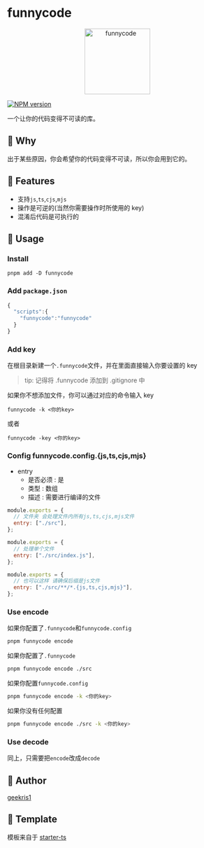 # funnycode

<p align="center">
<img height="150" src="https://user-images.githubusercontent.com/35247521/184304011-6159b7bd-1b26-4e7c-8f94-1354378503ca.png" alt="funnycode">
</p>



[![NPM version](https://img.shields.io/npm/v/funnycode?color=3fb883)](https://www.npmjs.com/package/funnycode)

一个让你的代码变得不可读的库。

## 🤔️ Why

出于某些原因，你会希望你的代码变得不可读，所以你会用到它的。

## 🚀 Features

- 支持`js`,`ts`,`cjs`,`mjs`
- 操作是可逆的(当然你需要操作时所使用的 key)
- 混淆后代码是可执行的

## 🔧 Usage

### Install

```ball
pnpm add -D funnycode
```

### Add `package.json`

```javascript
{
  "scripts":{
   	"funnycode":"funnycode"
  }
}
```

### Add key

在根目录新建一个`.funnycode`文件，并在里面直接输入你要设置的 key

> tip: 记得将 .funnycode 添加到 .gitignore 中

如果你不想添加文件，你可以通过对应的命令输入 key

```
funnycode -k <你的key>
```

或者

```
funnycode -key <你的key>
```

### Config funnycode.config.{js,ts,cjs,mjs}

- entry
  - 是否必须 : 是
  - 类型 : 数组
  - 描述 : 需要进行编译的文件

```javascript
module.exports = {
  // 文件夹 会处理文件内所有js,ts,cjs,mjs文件
  entry: ["./src"],
};
```

```javascript
module.exports = {
  // 处理单个文件
  entry: ["./src/index.js"],
};
```

```javascript
module.exports = {
  // 也可以这样 请确保后缀是js文件
  entry: ["./src/**/*.{js,ts,cjs,mjs}"],
};
```

### Use encode

如果你配置了`.funnycode`和`funnycode.config`

```bash
pnpm funnycode encode
```

如果你配置了`.funnycode`

```bash
pnpm funnycode encode ./src
```

如果你配置`funnycode.config`

```bash
pnpm funnycode encode -k <你的key>
```

如果你没有任何配置

```bash
pnpm funnycode encode ./src -k <你的key>
```

### Use decode

同上，只需要把`encode`改成`decode`


## 🐼 Author

[geekris1](https://github.com/geekris1)



## 📖 Template

模板来自于 [starter-ts](https://github.com/geekris1/starter-ts)

